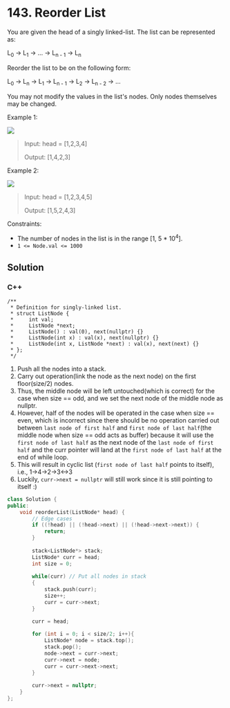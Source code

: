 # 143. Reorder List

You are given the head of a singly linked-list. The list can be represented as:

L<sub>0</sub> → L<sub>1</sub> → … → L<sub>n - 1</sub> → L<sub>n</sub>

Reorder the list to be on the following form:

L<sub>0</sub> → L<sub>n</sub> → L<sub>1</sub> → L<sub>n - 1</sub> → L<sub>2</sub> → L<sub>n - 2</sub> → …

You may not modify the values in the list's nodes. Only nodes themselves may be changed. 

Example 1:

![](https://assets.leetcode.com/uploads/2021/03/04/reorder1linked-list.jpg)

> Input: head = [1,2,3,4]
> 
> Output: [1,4,2,3]

Example 2:

![](https://assets.leetcode.com/uploads/2021/03/09/reorder2-linked-list.jpg)

> Input: head = [1,2,3,4,5]
> 
> Output: [1,5,2,4,3]

Constraints:

* The number of nodes in the list is in the range [1, 5 * 10<sup>4</sup>].
* `1 <= Node.val <= 1000`

## Solution

### C++

    /**
     * Definition for singly-linked list.
     * struct ListNode {
     *     int val;
     *     ListNode *next;
     *     ListNode() : val(0), next(nullptr) {}
     *     ListNode(int x) : val(x), next(nullptr) {}
     *     ListNode(int x, ListNode *next) : val(x), next(next) {}
     * };
     */

1. Push all the nodes into a stack. 
2. Carry out operation(link the node as the next node) on the first floor(size/2) nodes.
3. Thus, the middle node will be left untouched(which is correct) for the case when size == odd, and we set the next node of the middle node as nullptr. 
4. However, half of the nodes will be operated in the case when size == even, which is incorrect since there should be no operation carried out between `last node of first half` and `first node of last half`(the middle node when size == odd acts as buffer) because it will use the `first node of last half` as the next node of the `last node of first half` and the curr pointer will land at the `first node of last half` at the end of while loop.
5. This will result in cyclic list (`first node of last half` points to itself), i.e., 1->4->2->3<->3
6. Luckily, `curr->next = nullptr` will still work since it is still pointing to itself :)
```C++
class Solution {
public:
    void reorderList(ListNode* head) {
        // Edge cases
        if ((!head) || (!head->next) || (!head->next->next)) {
            return; 
        }        
        
        stack<ListNode*> stack;
        ListNode* curr = head;
        int size = 0;
        
        while(curr) // Put all nodes in stack
        {
            stack.push(curr);
            size++;
            curr = curr->next;
        }

        curr = head;
        
        for (int i = 0; i < size/2; i++){
            ListNode* node = stack.top();
            stack.pop();
            node->next = curr->next;
            curr->next = node;
            curr = curr->next->next;
        }
        
        curr->next = nullptr;
    }
};
 ```

